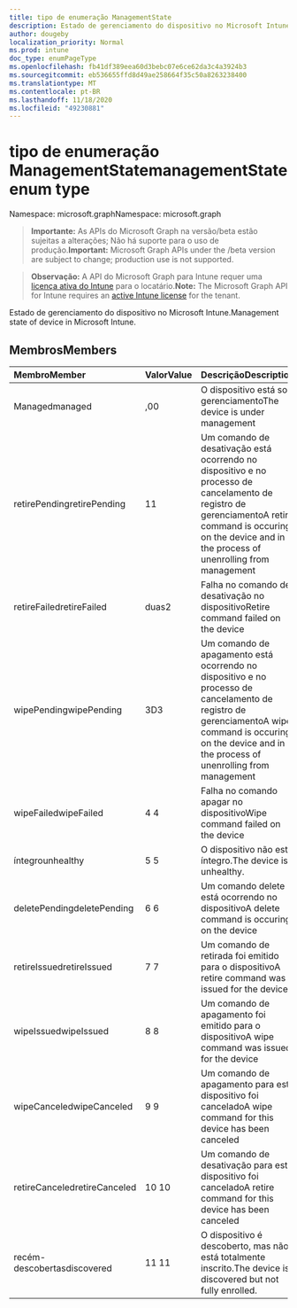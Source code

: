 ```yaml
---
title: tipo de enumeração ManagementState
description: Estado de gerenciamento do dispositivo no Microsoft Intune.
author: dougeby
localization_priority: Normal
ms.prod: intune
doc_type: enumPageType
ms.openlocfilehash: fb41df389eea60d3bebc07e6ce62da3c4a3924b3
ms.sourcegitcommit: eb536655ffd8d49ae258664f35c50a8263238400
ms.translationtype: MT
ms.contentlocale: pt-BR
ms.lasthandoff: 11/18/2020
ms.locfileid: "49230881"
---
```

# <a name="managementstate-enum-type"></a><span data-ttu-id="1a108-103">tipo de enumeração ManagementState</span><span class="sxs-lookup"><span data-stu-id="1a108-103">managementState enum type</span></span>

<span data-ttu-id="1a108-104">Namespace: microsoft.graph</span><span class="sxs-lookup"><span data-stu-id="1a108-104">Namespace: microsoft.graph</span></span>

> <span data-ttu-id="1a108-105">**Importante:** As APIs do Microsoft Graph na versão/beta estão sujeitas a alterações; Não há suporte para o uso de produção.</span><span class="sxs-lookup"><span data-stu-id="1a108-105">**Important:** Microsoft Graph APIs under the /beta version are subject to change; production use is not supported.</span></span>

> <span data-ttu-id="1a108-106">**Observação:** A API do Microsoft Graph para Intune requer uma [licença ativa do Intune](https://go.microsoft.com/fwlink/?linkid=839381) para o locatário.</span><span class="sxs-lookup"><span data-stu-id="1a108-106">**Note:** The Microsoft Graph API for Intune requires an [active Intune license](https://go.microsoft.com/fwlink/?linkid=839381) for the tenant.</span></span>

<span data-ttu-id="1a108-107">Estado de gerenciamento do dispositivo no Microsoft Intune.</span><span class="sxs-lookup"><span data-stu-id="1a108-107">Management state of device in Microsoft Intune.</span></span>

## <a name="members"></a><span data-ttu-id="1a108-108">Membros</span><span class="sxs-lookup"><span data-stu-id="1a108-108">Members</span></span>
|<span data-ttu-id="1a108-109">Membro</span><span class="sxs-lookup"><span data-stu-id="1a108-109">Member</span></span>|<span data-ttu-id="1a108-110">Valor</span><span class="sxs-lookup"><span data-stu-id="1a108-110">Value</span></span>|<span data-ttu-id="1a108-111">Descrição</span><span class="sxs-lookup"><span data-stu-id="1a108-111">Description</span></span>|
|:---|:---|:---|
|<span data-ttu-id="1a108-112">Managed</span><span class="sxs-lookup"><span data-stu-id="1a108-112">managed</span></span>|<span data-ttu-id="1a108-113">,0</span><span class="sxs-lookup"><span data-stu-id="1a108-113">0</span></span>|<span data-ttu-id="1a108-114">O dispositivo está sob gerenciamento</span><span class="sxs-lookup"><span data-stu-id="1a108-114">The device is under management</span></span>|
|<span data-ttu-id="1a108-115">retirePending</span><span class="sxs-lookup"><span data-stu-id="1a108-115">retirePending</span></span>|<span data-ttu-id="1a108-116">1</span><span class="sxs-lookup"><span data-stu-id="1a108-116">1</span></span>|<span data-ttu-id="1a108-117">Um comando de desativação está ocorrendo no dispositivo e no processo de cancelamento de registro de gerenciamento</span><span class="sxs-lookup"><span data-stu-id="1a108-117">A retire command is occuring on the device and in the process of unenrolling from management</span></span>|
|<span data-ttu-id="1a108-118">retireFailed</span><span class="sxs-lookup"><span data-stu-id="1a108-118">retireFailed</span></span>|<span data-ttu-id="1a108-119">duas</span><span class="sxs-lookup"><span data-stu-id="1a108-119">2</span></span>|<span data-ttu-id="1a108-120">Falha no comando de desativação no dispositivo</span><span class="sxs-lookup"><span data-stu-id="1a108-120">Retire command failed on the device</span></span>|
|<span data-ttu-id="1a108-121">wipePending</span><span class="sxs-lookup"><span data-stu-id="1a108-121">wipePending</span></span>|<span data-ttu-id="1a108-122">3D</span><span class="sxs-lookup"><span data-stu-id="1a108-122">3</span></span>|<span data-ttu-id="1a108-123">Um comando de apagamento está ocorrendo no dispositivo e no processo de cancelamento de registro de gerenciamento</span><span class="sxs-lookup"><span data-stu-id="1a108-123">A wipe command is occuring on the device and in the process of unenrolling from management</span></span>|
|<span data-ttu-id="1a108-124">wipeFailed</span><span class="sxs-lookup"><span data-stu-id="1a108-124">wipeFailed</span></span>|<span data-ttu-id="1a108-125">4 </span><span class="sxs-lookup"><span data-stu-id="1a108-125">4</span></span>|<span data-ttu-id="1a108-126">Falha no comando apagar no dispositivo</span><span class="sxs-lookup"><span data-stu-id="1a108-126">Wipe command failed on the device</span></span>|
|<span data-ttu-id="1a108-127">íntegro</span><span class="sxs-lookup"><span data-stu-id="1a108-127">unhealthy</span></span>|<span data-ttu-id="1a108-128">5 </span><span class="sxs-lookup"><span data-stu-id="1a108-128">5</span></span>|<span data-ttu-id="1a108-129">O dispositivo não está íntegro.</span><span class="sxs-lookup"><span data-stu-id="1a108-129">The device is unhealthy.</span></span>|
|<span data-ttu-id="1a108-130">deletePending</span><span class="sxs-lookup"><span data-stu-id="1a108-130">deletePending</span></span>|<span data-ttu-id="1a108-131">6 </span><span class="sxs-lookup"><span data-stu-id="1a108-131">6</span></span>|<span data-ttu-id="1a108-132">Um comando delete está ocorrendo no dispositivo</span><span class="sxs-lookup"><span data-stu-id="1a108-132">A delete command is occuring on the device</span></span> |
|<span data-ttu-id="1a108-133">retireIssued</span><span class="sxs-lookup"><span data-stu-id="1a108-133">retireIssued</span></span>|<span data-ttu-id="1a108-134">7 </span><span class="sxs-lookup"><span data-stu-id="1a108-134">7</span></span>|<span data-ttu-id="1a108-135">Um comando de retirada foi emitido para o dispositivo</span><span class="sxs-lookup"><span data-stu-id="1a108-135">A retire command was issued for the device</span></span>|
|<span data-ttu-id="1a108-136">wipeIssued</span><span class="sxs-lookup"><span data-stu-id="1a108-136">wipeIssued</span></span>|<span data-ttu-id="1a108-137">8 </span><span class="sxs-lookup"><span data-stu-id="1a108-137">8</span></span>|<span data-ttu-id="1a108-138">Um comando de apagamento foi emitido para o dispositivo</span><span class="sxs-lookup"><span data-stu-id="1a108-138">A wipe command was issued for the device</span></span>|
|<span data-ttu-id="1a108-139">wipeCanceled</span><span class="sxs-lookup"><span data-stu-id="1a108-139">wipeCanceled</span></span>|<span data-ttu-id="1a108-140">9 </span><span class="sxs-lookup"><span data-stu-id="1a108-140">9</span></span>|<span data-ttu-id="1a108-141">Um comando de apagamento para este dispositivo foi cancelado</span><span class="sxs-lookup"><span data-stu-id="1a108-141">A wipe command for this device has been canceled</span></span>|
|<span data-ttu-id="1a108-142">retireCanceled</span><span class="sxs-lookup"><span data-stu-id="1a108-142">retireCanceled</span></span>|<span data-ttu-id="1a108-143">10 </span><span class="sxs-lookup"><span data-stu-id="1a108-143">10</span></span>|<span data-ttu-id="1a108-144">Um comando de desativação para este dispositivo foi cancelado</span><span class="sxs-lookup"><span data-stu-id="1a108-144">A retire command for this device has been canceled</span></span>|
|<span data-ttu-id="1a108-145">recém-descobertas</span><span class="sxs-lookup"><span data-stu-id="1a108-145">discovered</span></span>|<span data-ttu-id="1a108-146">11 </span><span class="sxs-lookup"><span data-stu-id="1a108-146">11</span></span>|<span data-ttu-id="1a108-147">O dispositivo é descoberto, mas não está totalmente inscrito.</span><span class="sxs-lookup"><span data-stu-id="1a108-147">The device is discovered but not fully enrolled.</span></span>|




